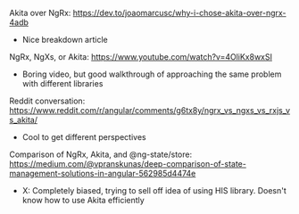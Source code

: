 Akita over NgRx: https://dev.to/joaomarcusc/why-i-chose-akita-over-ngrx-4adb

- Nice breakdown article

NgRx, NgXs, or Akita: https://www.youtube.com/watch?v=4OliKx8wxSI

- Boring video, but good walkthrough of approaching the same problem with different libraries

Reddit conversation: https://www.reddit.com/r/angular/comments/g6tx8y/ngrx_vs_ngxs_vs_rxjs_vs_akita/

- Cool to get different perspectives

Comparison of NgRx, Akita, and @ng-state/store: https://medium.com/@vpranskunas/deep-comparison-of-state-management-solutions-in-angular-562985d4474e

- X: Completely biased, trying to sell off idea of using HIS library. Doesn't know how to use Akita efficiently
